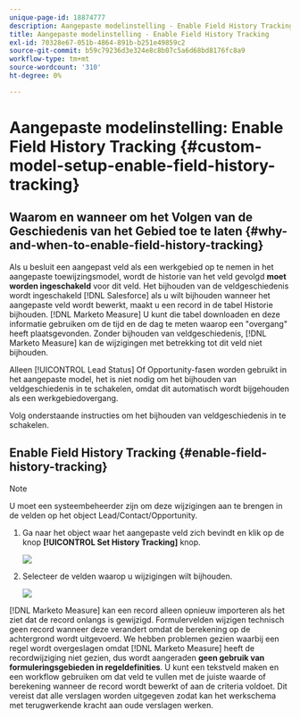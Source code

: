 ```yaml
---
unique-page-id: 18874777
description: Aangepaste modelinstelling - Enable Field History Tracking - [!DNL Marketo Measure] - Productdocumentatie
title: Aangepaste modelinstelling - Enable Field History Tracking
exl-id: 70328e67-051b-4864-891b-b251e49859c2
source-git-commit: b59c79236d3e324e8c8b07c5a6d68bd8176fc8a9
workflow-type: tm+mt
source-wordcount: '310'
ht-degree: 0%

---
```


# Aangepaste modelinstelling: Enable Field History Tracking {#custom-model-setup-enable-field-history-tracking}

## Waarom en wanneer om het Volgen van de Geschiedenis van het Gebied toe te laten {#why-and-when-to-enable-field-history-tracking}

Als u besluit een aangepast veld als een werkgebied op te nemen in het aangepaste toewijzingsmodel, wordt de historie van het veld gevolgd **moet worden ingeschakeld** voor dit veld. Het bijhouden van de veldgeschiedenis wordt ingeschakeld [!DNL Salesforce] als u wilt bijhouden wanneer het aangepaste veld wordt bewerkt, maakt u een record in de tabel Historie bijhouden. [!DNL Marketo Measure] U kunt die tabel downloaden en deze informatie gebruiken om de tijd en de dag te meten waarop een &quot;overgang&quot; heeft plaatsgevonden. Zonder bijhouden van veldgeschiedenis, [!DNL Marketo Measure] kan de wijzigingen met betrekking tot dit veld niet bijhouden.

Alleen [!UICONTROL Lead Status] Of Opportunity-fasen worden gebruikt in het aangepaste model, het is niet nodig om het bijhouden van veldgeschiedenis in te schakelen, omdat dit automatisch wordt bijgehouden als een werkgebiedovergang.

Volg onderstaande instructies om het bijhouden van veldgeschiedenis in te schakelen.

## Enable Field History Tracking {#enable-field-history-tracking}

>[!NOTE]
>
>U moet een systeembeheerder zijn om deze wijzigingen aan te brengen in de velden op het object Lead/Contact/Opportunity.

1. Ga naar het object waar het aangepaste veld zich bevindt en klik op de knop **[!UICONTROL Set History Tracking]** knop.

   ![](assets/1.png)

1. Selecteer de velden waarop u wijzigingen wilt bijhouden.

   ![](assets/2.png)

[!DNL Marketo Measure] kan een record alleen opnieuw importeren als het ziet dat de record onlangs is gewijzigd. Formulervelden wijzigen technisch geen record wanneer deze verandert omdat de berekening op de achtergrond wordt uitgevoerd. We hebben problemen gezien waarbij een regel wordt overgeslagen omdat [!DNL Marketo Measure] heeft de recordwijziging niet gezien, dus wordt aangeraden **geen gebruik van formuleringsgebieden in regeldefinities**. U kunt een tekstveld maken en een workflow gebruiken om dat veld te vullen met de juiste waarde of berekening wanneer de record wordt bewerkt of aan de criteria voldoet. Dit vereist dat alle verslagen worden uitgegeven zodat kan het werkschema met terugwerkende kracht aan oude verslagen werken.
